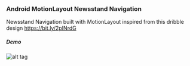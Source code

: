 ### Android MotionLayout Newsstand Navigation
Newsstand Navigation built with MotionLayout inspired from this dribble design https://bit.ly/2pINrdG

##### Demo
![alt tag](https://raw.githubusercontent.com/faob-dev/MotionLayout_NewsstandNavigation/master/screenshots/ml_menu.gif)


